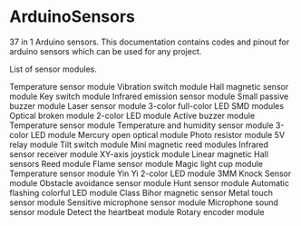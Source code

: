 # ArduinoSensors
37 in 1 Arduino sensors.
This documentation contains codes and pinout for arduino sensors which can be used for any project. 

List of sensor modules.

   Temperature sensor module
   Vibration switch module
   Hall magnetic sensor module
   Key switch module
   Infrared emission sensor module
   Small passive buzzer module
   Laser sensor module
   3-color full-color LED SMD modules
   Optical broken module
   2-color LED module
   Active buzzer module
   Temperature sensor module
   Temperature and humidity sensor module
   3-color LED module
   Mercury open optical module
   Photo resistor module
   5V relay module
   Tilt switch module
   Mini magnetic reed modules
   Infrared sensor receiver module
   XY-axis joystick module
   Linear magnetic Hall sensors
   Reed module
   Flame sensor module
   Magic light cup module
   Temperature sensor module
   Yin Yi 2-color LED module 3MM
   Knock Sensor module
   Obstacle avoidance sensor module
   Hunt sensor module
   Automatic flashing colorful LED module
   Class Bihor magnetic sensor
   Metal touch sensor module
   Sensitive microphone sensor module
   Microphone sound sensor module
   Detect the heartbeat module
   Rotary encoder module


